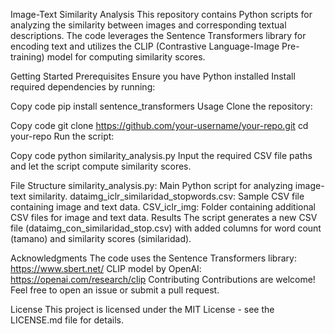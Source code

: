 Image-Text Similarity Analysis
This repository contains Python scripts for analyzing the similarity between images and corresponding textual descriptions. The code leverages the Sentence Transformers library for encoding text and utilizes the CLIP (Contrastive Language-Image Pre-training) model for computing similarity scores.

Getting Started
Prerequisites
Ensure you have Python installed
Install required dependencies by running:

Copy code
pip install sentence_transformers
Usage
Clone the repository:


Copy code
git clone https://github.com/your-username/your-repo.git
cd your-repo
Run the script:


Copy code
python similarity_analysis.py
Input the required CSV file paths and let the script compute similarity scores.

File Structure
similarity_analysis.py: Main Python script for analyzing image-text similarity.
dataimg_iclr_similaridad_stopwords.csv: Sample CSV file containing image and text data.
CSV_iclr_img: Folder containing additional CSV files for image and text data.
Results
The script generates a new CSV file (dataimg_con_similaridad_stop.csv) with added columns for word count (tamano) and similarity scores (similaridad).

Acknowledgments
The code uses the Sentence Transformers library: https://www.sbert.net/
CLIP model by OpenAI: https://openai.com/research/clip
Contributing
Contributions are welcome! Feel free to open an issue or submit a pull request.

License
This project is licensed under the MIT License - see the LICENSE.md file for details.
